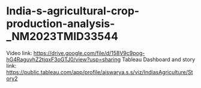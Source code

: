  # India-s-agricultural-crop-production-analysis-_NM2023TMID33544
Video link:  https://drive.google.com/file/d/158V9c9pog-hG4RaguvhZ2tjqxF3oGTJ0/view?usp=sharing
Tableau Dashboard and story link:  https://public.tableau.com/app/profile/aiswarya.s.s/viz/IndiasAgriculture/Story2
